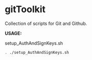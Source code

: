 # gitToolkit
Collection of scripts for Git and Github.

__USAGE:__

setup_AuthAndSignKeys.sh
```bash
. ./setup_AuthAndSignKeys.sh
```

